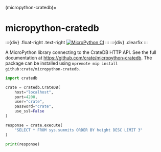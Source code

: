 (micropython-cratedb)=

# micropython-cratedb

:::{div} .float-right .text-right
[![MicroPython CI](https://github.com/crate/micropython-cratedb/actions/workflows/tests.yml/badge.svg)](https://github.com/crate/micropython-cratedb/actions/workflows/tests.yml)
:::
:::{div} .clearfix
:::

A MicroPython library connecting to the CrateDB HTTP API.
See the full documentation at <https://github.com/crate/micropython-cratedb>.
The package can be installed using `mpremote mip install github:crate/micropython-cratedb`.

```python
import cratedb

crate = cratedb.CrateDB(
    host="localhost",
    port=4200,
    user="crate",
    password="crate",
    use_ssl=False
)

response = crate.execute(
    "SELECT * FROM sys.summits ORDER BY height DESC LIMIT 3"
)

print(response)
```
